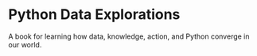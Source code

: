 Python Data Explorations
========================

A book for learning how data, knowledge, action, and Python
converge in our world.
